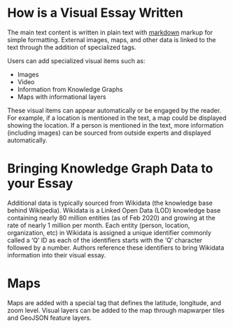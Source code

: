 # How is a Visual Essay Written

The main text content is written in plain text with [markdown](https://www.markdownguide.org/getting-started/) markup for simple formatting.  External images, maps, and other data is linked to the text through the addition of specialized tags.

Users can add specialized visual items such as:

* Images
* Video
* Information from Knowledge Graphs
* Maps with informational layers

These visual items can appear automatically or be engaged by the reader. For example, if a location is mentioned in the text, a map could be displayed showing the location.  If a person is mentioned in the text, more information (including images) can be sourced from outside experts and displayed automatically.

# Bringing Knowledge Graph Data to your Essay

Additional data is typically sourced from Wikidata (the knowledge base behind Wikipedia). Wikidata is a Linked Open Data (LOD) knowledge base containing nearly 80 million entities (as of Feb 2020) and growing at the rate of nearly 1 million per month.  Each entity (person, location, organization, etc) in Wikidata is assigned a unique identifier commonly called a ‘Q’ ID as each of the identifiers starts with the ‘Q’ character followed by a number. Authors reference these identifiers to bring Wikidata information into their visual essay.

# Maps

Maps are added with a special tag that defines the latitude, longitude, and zoom level. Visual layers can be added to the map through mapwarper tiles and GeoJSON feature layers.
